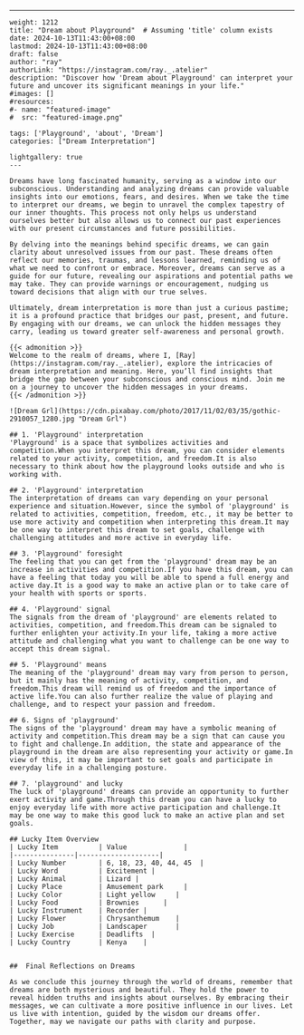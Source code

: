 ---
    weight: 1212
    title: "Dream about Playground"  # Assuming 'title' column exists
    date: 2024-10-13T11:43:00+08:00
    lastmod: 2024-10-13T11:43:00+08:00
    draft: false
    author: "ray"
    authorLink: "https://instagram.com/ray._.atelier"
    description: "Discover how 'Dream about Playground' can interpret your future and uncover its significant meanings in your life."
    #images: []
    #resources:
    #- name: "featured-image"
    #  src: "featured-image.png"
    
    tags: ['Playground', 'about', 'Dream']
    categories: ["Dream Interpretation"]
    
    lightgallery: true
    ---
    
    Dreams have long fascinated humanity, serving as a window into our subconscious. Understanding and analyzing dreams can provide valuable insights into our emotions, fears, and desires. When we take the time to interpret our dreams, we begin to unravel the complex tapestry of our inner thoughts. This process not only helps us understand ourselves better but also allows us to connect our past experiences with our present circumstances and future possibilities.
    
    By delving into the meanings behind specific dreams, we can gain clarity about unresolved issues from our past. These dreams often reflect our memories, traumas, and lessons learned, reminding us of what we need to confront or embrace. Moreover, dreams can serve as a guide for our future, revealing our aspirations and potential paths we may take. They can provide warnings or encouragement, nudging us toward decisions that align with our true selves.
    
    Ultimately, dream interpretation is more than just a curious pastime; it is a profound practice that bridges our past, present, and future. By engaging with our dreams, we can unlock the hidden messages they carry, leading us toward greater self-awareness and personal growth.
    
    {{< admonition >}}
    Welcome to the realm of dreams, where I, [Ray](https://instagram.com/ray._.atelier), explore the intricacies of dream interpretation and meaning. Here, you’ll find insights that bridge the gap between your subconscious and conscious mind. Join me on a journey to uncover the hidden messages in your dreams.
    {{< /admonition >}}
    
    ![Dream Grl](https://cdn.pixabay.com/photo/2017/11/02/03/35/gothic-2910057_1280.jpg "Dream Grl")
    
    ## 1. 'Playground' interpretation
    'Playground' is a space that symbolizes activities and competition.When you interpret this dream, you can consider elements related to your activity, competition, and freedom.It is also necessary to think about how the playground looks outside and who is working with.
    
    ## 2. 'Playground' interpretation
    The interpretation of dreams can vary depending on your personal experience and situation.However, since the symbol of 'playground' is related to activities, competition, freedom, etc., it may be better to use more activity and competition when interpreting this dream.It may be one way to interpret this dream to set goals, challenge with challenging attitudes and more active in everyday life.
    
    ## 3. 'Playground' foresight
    The feeling that you can get from the 'playground' dream may be an increase in activities and competition.If you have this dream, you can have a feeling that today you will be able to spend a full energy and active day.It is a good way to make an active plan or to take care of your health with sports or sports.
    
    ## 4. 'Playground' signal
    The signals from the dream of 'playground' are elements related to activities, competition, and freedom.This dream can be signaled to further enlighten your activity.In your life, taking a more active attitude and challenging what you want to challenge can be one way to accept this dream signal.
    
    ## 5. 'Playground' means
    The meaning of the 'playground' dream may vary from person to person, but it mainly has the meaning of activity, competition, and freedom.This dream will remind us of freedom and the importance of active life.You can also further realize the value of playing and challenge, and to respect your passion and freedom.
    
    ## 6. Signs of 'playground'
    The signs of the 'playground' dream may have a symbolic meaning of activity and competition.This dream may be a sign that can cause you to fight and challenge.In addition, the state and appearance of the playground in the dream are also representing your activity or game.In view of this, it may be important to set goals and participate in everyday life in a challenging posture.
    
    ## 7. 'playground' and lucky
    The luck of 'playground' dreams can provide an opportunity to further exert activity and game.Through this dream you can have a lucky to enjoy everyday life with more active participation and challenge.It may be one way to make this good luck to make an active plan and set goals.
    
    ## Lucky Item Overview
    | Lucky Item          | Value              |
    |---------------|--------------------|
    | Lucky Number        | 6, 18, 23, 40, 44, 45  |
    | Lucky Word          | Excitement |
    | Lucky Animal        | Lizard |
    | Lucky Place         | Amusement park     |
    | Lucky Color         | Light yellow     |
    | Lucky Food          | Brownies      |
    | Lucky Instrument    | Recorder |
    | Lucky Flower        | Chrysanthemum    |
    | Lucky Job           | Landscaper       |
    | Lucky Exercise      | Deadlifts  |
    | Lucky Country       | Kenya    |
    
    
    ##  Final Reflections on Dreams
    
    As we conclude this journey through the world of dreams, remember that dreams are both mysterious and beautiful. They hold the power to reveal hidden truths and insights about ourselves. By embracing their messages, we can cultivate a more positive influence in our lives. Let us live with intention, guided by the wisdom our dreams offer. Together, may we navigate our paths with clarity and purpose.
    
